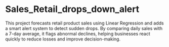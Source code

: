 # Sales_Retail_drops_down_alert
This project forecasts retail product sales using Linear Regression and adds a smart alert system to detect sudden drops. By comparing daily sales with a 7-day average, it flags abnormal declines, helping businesses react quickly to reduce losses and improve decision-making.
